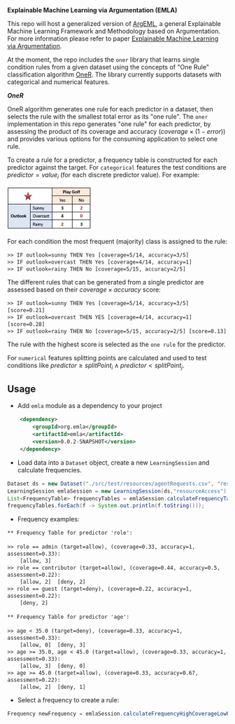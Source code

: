 **Explainable Machine Learning via Argumentation (EMLA)**

This repo will host a generalized version of [ArgEML](https://github.com/nicolepr/argeml), 
a general Explainable Machine Learning Framework and Methodology based on Argumentation. 
For more information please refer to paper [Explainable Machine Learning via Argumentation](https://link.springer.com/chapter/10.1007/978-3-031-44070-0_19).

At the moment, the repo includes the `oner` library that learns single condition rules from a given dataset using the concepts of 
"One Rule" classification algorithm [OneR](https://www.saedsayad.com/oner.htm). The library currently supports datasets with categorical and numerical features.

***OneR***

OneR algorithm generates one rule for each predictor in a dataset, then selects the rule with the smallest total error as its "one rule". 
The `oner` implementation in this repo generates "one rule" for each predictor, by assessing the product of its coverage and accuracy $(coverage \times (1-error))$
and provides various options for the consuming application to select one rule.

To create a rule for a predictor, a frequency table is constructed for each predictor against the target. 
For `categorical` features the test conditions are $predictor=value_i$ (for each discrete predictor value). For example:

![This is an alt text.](FrequencyTable_Outlook.jpg "This is a sample image.")

For each condition the most frequent (majority) class is assigned to the rule:
```
>> IF outlook=sunny THEN Yes [coverage=5/14, accuracy=3/5]
>> IF outlook=overcast THEN Yes [coverage=4/14, accuracy=1]
>> IF outlook=rainy THEN No [coverage=5/15, accuracy=2/5]
```
The different rules that can be generated from a single predictor are assessed based on their $coverage \times accuracy$ score:
```
>> IF outlook=sunny THEN Yes [coverage=5/14, accuracy=3/5] [score=0.21]
>> IF outlook=overcast THEN YES [coverage=4/14, accuracy=1] [score=0.28]
>> IF outlook=rainy THEN No [coverage=5/15, accuracy=2/5] [score=0.13]
```
The rule with the highest score is selected as the `one rule` for the predictor.

For `numerical` features splitting points are calculated and used to test conditions like 
$predictor \geq splitPoint_i \land predictor < splitPoint_j$.

## Usage
- Add `emla` module as a dependency to your project

```xml
    <dependency>
        <groupId>org.emla</groupId>
        <artifactId>emla</artifactId>
        <version>0.0.2-SNAPSHOT</version>
    </dependency>
```

- Load data into a `Dataset` object, create a new `LearningSession` and calculate frequencies. 

```Java
Dataset ds = new Dataset("./src/test/resources/agentRequests.csv", "resourceAccess", "access", 1, 0);
LearningSession emlaSession = new LearningSession(ds,"resourceAccess");
List<FrequencyTable> frequencyTables = emlaSession.calculateFrequencyTables(ds, "train",null);
frequencyTables.forEach(f -> System.out.println(f.toString()));
```
- Frequency examples:
```
** Frequency Table for predictor 'role':

>> role == admin (target=allow), (coverage=0.33, accuracy=1, assessment=0.33):
	[allow, 3]
>> role == contributor (target=allow), (coverage=0.44, accuracy=0.5, assessment=0.22):
	[allow, 2]	[deny, 2]
>> role == guest (target=deny), (coverage=0.22, accuracy=1, assessment=0.22):
	[deny, 2]

** Frequency Table for predictor 'age':

>> age < 35.0 (target=deny), (coverage=0.33, accuracy=1, assessment=0.33):
	[allow, 0]	[deny, 3]
>> age >= 35.0, age < 45.0 (target=allow), (coverage=0.33, accuracy=1, assessment=0.33):
	[allow, 3]	[deny, 0]
>> age >= 45.0 (target=allow), (coverage=0.33, accuracy=0.67, assessment=0.22):
	[allow, 2]	[deny, 1]
```
- Select a frequency to create a rule:
```Java
Frequency newFrequency = emlaSession.calculateFrequencyHighCoverageLowError(frequencyTables, "allow");
```
